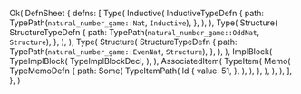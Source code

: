 Ok(
    DefnSheet {
        defns: [
            Type(
                Inductive(
                    InductiveTypeDefn {
                        path: TypePath(`natural_number_game::Nat`, `Inductive`),
                    },
                ),
            ),
            Type(
                Structure(
                    StructureTypeDefn {
                        path: TypePath(`natural_number_game::OddNat`, `Structure`),
                    },
                ),
            ),
            Type(
                Structure(
                    StructureTypeDefn {
                        path: TypePath(`natural_number_game::EvenNat`, `Structure`),
                    },
                ),
            ),
            ImplBlock(
                TypeImplBlock(
                    TypeImplBlockDecl,
                ),
            ),
            AssociatedItem(
                TypeItem(
                    Memo(
                        TypeMemoDefn {
                            path: Some(
                                TypeItemPath(
                                    Id {
                                        value: 51,
                                    },
                                ),
                            ),
                        },
                    ),
                ),
            ),
        ],
    },
)
